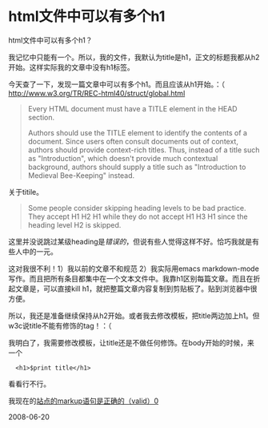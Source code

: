 # html文件中可以有多个h1

html文件中可以有多个h1？

我记忆中只能有一个。所以，我的文件，我默认为title是h1，正文的标题我都从h2开始。这样实际我的文章中没有h1标签。

今天查了一下，发现一篇文章中可以有多个h1。而且应该从h1开始。：（
http://www.w3.org/TR/REC-html40/struct/global.html

> Every HTML document must have a TITLE element in the HEAD section.
> 
> Authors should use the TITLE element to identify the contents of a document. Since users often consult documents out of context, authors should provide context-rich titles. Thus, instead of a title such as "Introduction", which doesn't provide much contextual background, authors should supply a title such as "Introduction to Medieval Bee-Keeping" instead.

关于titile。

> Some people consider skipping heading levels to be bad practice. They accept H1 H2 H1 while they do not accept H1 H3 H1 since the heading level H2 is skipped.

这里并没说跳过某级heading是*错误的*，但说有些人觉得这样不好。恰巧我就是有些人中的一元。

这对我很不利！1）我以前的文章不和规范 2）我实际用emacs markdown-mode写作。而且把所有条目都集中在一个文本文件中。我靠h1区别每篇文章。而且在折起文章是，可以直接kill h1，就把整篇文章内容复制到剪贴板了。贴到浏览器中很方便。

所以，我还是准备继续保持从h2开始。或者我去修改模板，把title两边加上h1。但w3c说title不能有修饰的tag！：（


我明白了，我需要修改模板，让title还是不做任何修饰。在body开始的时候，来一个 

      <h1>$print title</h1>

看看行不行。

我现在的[站点的markup语句是正确的（valid）0](http://validator.w3.org/check?uri=http%3A%2F%2Fpengyou.rijiben.org%2F&charset=(detect+automatically)&doctype=Inline&group=0) 


2008-06-20